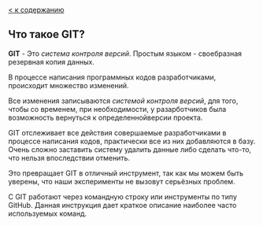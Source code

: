 [< к содержанию](./intro.md)
## Что такое GIT?

**GIT** - Это *система контроля версий*. Простым языком - своебразная резервная копия данных.

В процессе написания программных кодов разработчиками, происходит множество изменений.

Все изменения записываются *системой контроля версий*, для того, чтобы со временем, при необходимости, у разарботчиков была возможность вернуться к определеннойверсии проекта.

GIT отслеживает все действия совершаемые разработчиками в процессе написания кодов, практически все из них добавляются в базу. Очень сложно заставить систему удалить данные либо сделать что-то, что нельзя впоследствии отменить.

Это превращает GIT в отличный инструмент, так как мы можем  быть уверены, что наши эксперименты не вызовут серьёзных проблем.

С GIT работают через командную строку или инструменты по типу GitHub. Данная инструкция дает краткое описание наиболее часто используемых команд.